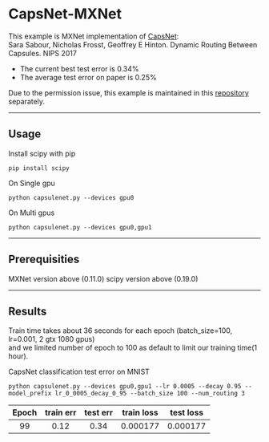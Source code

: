 **CapsNet-MXNet**
=========================================

This example is MXNet implementation of [CapsNet](https://arxiv.org/abs/1710.09829):  
Sara Sabour, Nicholas Frosst, Geoffrey E Hinton. Dynamic Routing Between Capsules. NIPS 2017
- The current best test error is 0.34%  
- The average test error on paper is 0.25%  

Due to the permission issue, this example is maintained in this [repository](https://github.com/samsungsds-rnd/capsnet.mxnet) separately.
* * *
## **Usage**
Install scipy with pip  
```
pip install scipy
```

On Single gpu
```
python capsulenet.py --devices gpu0
```
On Multi gpus
```
python capsulenet.py --devices gpu0,gpu1
```

* * *
## **Prerequisities**

MXNet version above (0.11.0)
scipy version above (0.19.0)

***
## **Results**  
Train time takes about 36 seconds for each epoch (batch_size=100, lr=0.001, 2 gtx 1080 gpus)  
and we limited number of epoch to 100 as default to limit our training time(1 hour).

CapsNet classification test error on MNIST  

```
python capsulenet.py --devices gpu0,gpu1 --lr 0.0005 --decay 0.95 --model_prefix lr_0_0005_decay_0_95 --batch_size 100 --num_routing 3
```

| Epoch | train err | test err | train loss | test loss |
| :---: | :---: | :---: | :---: | :---: |
| 99 | 0.12 | 0.34 | 0.000177 | 0.000177 |
